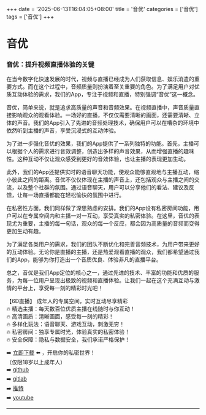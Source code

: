 +++
date = '2025-06-13T16:04:05+08:00'
title = '音优'
categories = ['音优']
tags = ['音优']
+++

# 音优

### 音优：提升视频直播体验的关键

在当今数字化快速发展的时代，视频与直播已经成为人们获取信息、娱乐消遣的重要方式。而在这个过程中，音频质量则扮演着至关重要的角色。为了满足用户对优质互动体验的需求，我们的App，专注于视频和直播，特别强调“音优”这一概念。

音优，简单来说，就是追求高质量的声音和音频效果。在视频直播中，声音质量直接影响观众的观看体验。一场好的直播，不仅仅需要清晰的画面，还需要清晰、立体的声音。我们的App引入了先进的音频处理技术，确保用户可以在嘈杂的环境中依然听到主播的声音，享受沉浸式的互动体验。

为了进一步强化音优的效果，我们的App提供了一系列独特的功能。首先，主播可以根据个人的需求进行音效调整，创造出多样的声音效果，从而增强直播的趣味性。这种互动不仅让观众感受到更好的音效体验，也让主播的表现更加生动。

此外，我们的App还提供实时的语音聊天功能，使观众能够直观地与主播互动，缩小彼此之间的距离。音优不仅仅体现在主播的声音上，还包括观众与主播之间的交流，以及整个社群的氛围。通过语音聊天，用户可以分享他们的看法、建议及反馈，让每一场直播都能在轻松愉快的氛围中进行。

在私密性方面，我们同样做了深思熟虑的安排。我们的App设有私密房间功能，用户可以在专属空间内和主播一对一互动，享受真实的私密体验。在这里，音优的表现尤为重要，主播的每一句话，观众的每一个反应，都会因为高质量的音频而变得更加生动有趣。

为了满足各类用户的需求，我们的团队不断优化和完善音频技术，为用户带来更好的互动体验。无论你是直播的主播，还是热爱观看直播的观众，我们都希望通过我们的App，能够为你打造出一个音质优良、体验非凡的直播平台。

总之，音优是我们App定位的核心之一，通过先进的技术、丰富的功能和优质的服务，为每一位用户呈现出极致的视频和直播体验。让我们一起在这个充满互动与激情的平台上，享受每一刻的精彩时光吧！

【6D直播】
成年人的专属空间，实时互动尽享精彩  
🔥 精选主播：每天数百位优质主播在线随时与你互动！  
🔥 高清画质：清晰画面，感受每一刻的精彩！  
🔥 多样化玩法：语音聊天、游戏互动，刺激无穷！  
🔥 私密房间：独享专属时光，体验真实的私密体验！  
🔥 安全保障：隐私与数据安全，我们承诺严格保护！

➡️ [立即下载](https://down123.s3.ap-east-1.amazonaws.com/down/down.html?channelCode=blog) ⬅️ ，开启你的私密世界！  
（仅限18岁以上成年人）  
➡️ [github](https://aldult-live.github.io/)  
➡️ [gitlab](https://seo-09598d.gitlab.io/)  
➡️ [推特](https://x.com/wegame33)  
➡️ [youtube](https://www.youtube.com/@6Dlive)  

---

